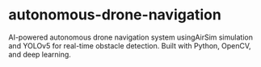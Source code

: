 # autonomous-drone-navigation
AI-powered autonomous drone navigation system usingAirSim simulation and YOLOv5 for real-time obstacle detection. Built with Python, OpenCV, and deep learning.
